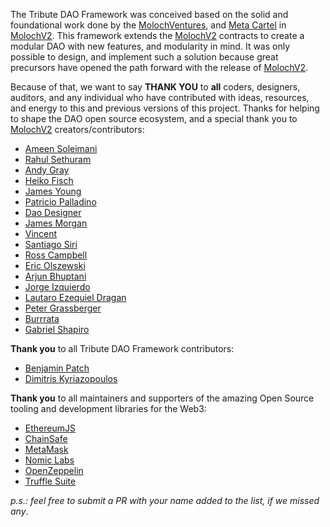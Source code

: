 The Tribute DAO Framework was conceived based on the solid and foundational work done by the [MolochVentures](https://moloch.vc/), and [Meta Cartel](https://www.metacartel.org/) in [MolochV2](https://github.com/MolochVentures/moloch). This framework extends the [MolochV2](https://github.com/MolochVentures/moloch) contracts to create a modular DAO with new features, and modularity in mind. It was only possible to design, and implement such a solution because great precursors have opened the path forward with the release of [MolochV2](https://github.com/MolochVentures/moloch).

Because of that, we want to say **THANK YOU** to **all** coders, designers, auditors, and any individual who have contributed with ideas, resources, and energy to this and previous versions of this project. Thanks for helping to shape the DAO open source ecosystem, and a special thank you to [MolochV2](https://github.com/MolochVentures/moloch) creators/contributors:

- [Ameen Soleimani](https://github.com/ameensol)
- [Rahul Sethuram](https://github.com/rhlsthrm)
- [Andy Gray](https://github.com/andygray)
- [Heiko Fisch](https://github.com/HeikoFisch)
- [James Young](https://github.com/jamesyoung)
- [Patricio Palladino](https://github.com/alcuadrado)
- [Dao Designer](https://github.com/daodesigner)
- [James Morgan](https://github.com/jamesmorgan)
- [Vincent](https://github.com/vince0656)
- [Santiago Siri](https://github.com/santisiri)
- [Ross Campbell](https://github.com/Ro5s)
- [Eric Olszewski](https://github.com/eolszewski)
- [Arjun Bhuptani](https://github.com/ArjunBhuptani)
- [Jorge Izquierdo](https://github.com/izqui)
- [Lautaro Ezequiel Dragan](https://github.com/lautarodragan)
- [Peter Grassberger](https://github.com/PeterTheOne)
- [Burrrata](https://github.com/burrrata)
- [Gabriel Shapiro](https://github.com/lex-node)

**Thank you** to all Tribute DAO Framework contributors:

- [Benjamin Patch](https://github.com/BenjaminPatch)
- [Dimitris Kyriazopoulos](https://github.com/DimitrK)

**Thank you** to all maintainers and supporters of the amazing Open Source tooling and development libraries for the Web3:

- [EthereumJS](https://github.com/ethereumjs)
- [ChainSafe](https://github.com/ChainSafe)
- [MetaMask](https://github.com/MetaMask)
- [Nomic Labs](https://github.com/nomiclabs)
- [OpenZeppelin](https://github.com/OpenZeppelin)
- [Truffle Suite](https://github.com/trufflesuite)

_p.s.: feel free to submit a PR with your name added to the list, if we missed any_.
